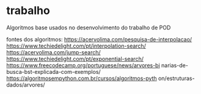 # trabalho
Algoritmos base usados no desenvolvimento do trabalho de POD

fontes dos algoritmos:
https://acervolima.com/pesquisa-de-interpolacao/
https://www.techiedelight.com/pt/interpolation-search/
https://acervolima.com/jump-search/
https://www.techiedelight.com/pt/exponential-search/
https://www.freecodecamp.org/portuguese/news/arvores-bi
narias-de-busca-bst-explicada-com-exemplos/
https://algoritmosempython.com.br/cursos/algoritmos-pyth
on/estruturas-dados/arvores/




